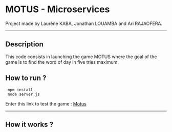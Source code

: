# MOTUS - Microservices 
Project made by Laurène KABA, Jonathan LOUAMBA and Ari RAJAOFERA.

---

## Description
This code consists in launching the game MOTUS where the goal of the game is to find the word of day in five tries maximum.

## How to run ?
```
 npm install
 node server.js
```
Enter this link to test the game : [Motus](http://localhost:3000)

---

## How it works ?
